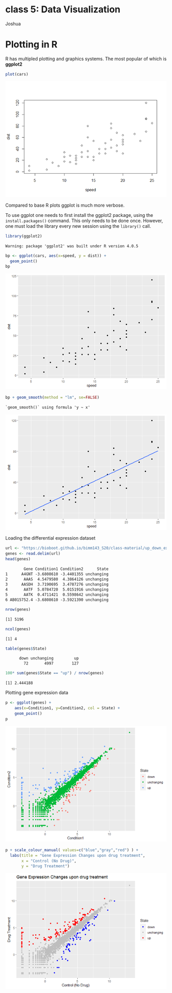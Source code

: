 class 5: Data Visualization
================
Joshua

# Plotting in R

R has multipled plotting and graphics systems. The most popular of which
is **ggplot2**

``` r
plot(cars)
```

![](class05_files/figure-commonmark/unnamed-chunk-2-1.png)

Compared to base R plots ggplot is much more verbose.

To use ggplot one needs to first install the ggplot2 package, using the
`install.packages()` command. This only needs to be done once. However,
one must load the library every new session using the `library()` call.

``` r
library(ggplot2)
```

    Warning: package 'ggplot2' was built under R version 4.0.5

``` r
bp <- ggplot(cars, aes(x=speed, y = dist)) +
  geom_point()
bp
```

![](class05_files/figure-commonmark/unnamed-chunk-6-1.png)

``` r
bp + geom_smooth(method = "lm", se=FALSE)
```

    `geom_smooth()` using formula 'y ~ x'

![](class05_files/figure-commonmark/unnamed-chunk-8-1.png)

Loading the differential expression dataset

``` r
url <- "https://bioboot.github.io/bimm143_S20/class-material/up_down_expression.txt"
genes <- read.delim(url)
head(genes)
```

            Gene Condition1 Condition2      State
    1      A4GNT -3.6808610 -3.4401355 unchanging
    2       AAAS  4.5479580  4.3864126 unchanging
    3      AASDH  3.7190695  3.4787276 unchanging
    4       AATF  5.0784720  5.0151916 unchanging
    5       AATK  0.4711421  0.5598642 unchanging
    6 AB015752.4 -3.6808610 -3.5921390 unchanging

``` r
nrow(genes)
```

    [1] 5196

``` r
ncol(genes)
```

    [1] 4

``` r
table(genes$State)
```


          down unchanging         up 
            72       4997        127 

``` r
100* sum(genes$State == "up") / nrow(genes) 
```

    [1] 2.444188

Plotting gene expression data

``` r
p <- ggplot(genes) + 
    aes(x=Condition1, y=Condition2, col = State) +
    geom_point()
p
```

![](class05_files/figure-commonmark/unnamed-chunk-14-1.png)

``` r
p + scale_colour_manual( values=c("blue","gray","red") ) + 
  labs(title = "Gene Expression Changes upon drug treatment", 
       x = "Control (No Drug)", 
       y = "Drug Treatment")
```

![](class05_files/figure-commonmark/unnamed-chunk-16-1.png)
